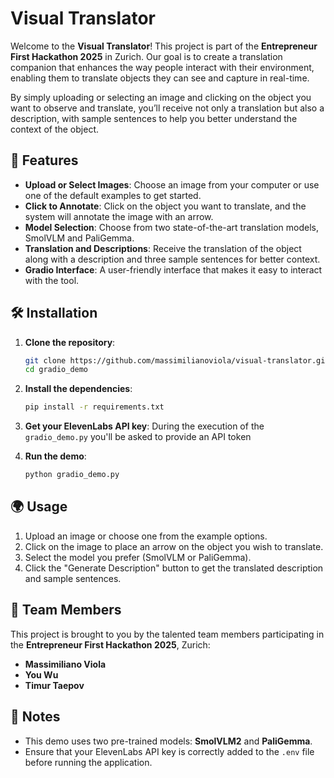 # Visual Translator

Welcome to the **Visual Translator**! This project is part of the **Entrepreneur First Hackathon 2025** in Zurich. Our goal is to create a translation companion that enhances the way people interact with their environment, enabling them to translate objects they can see and capture in real-time.

By simply uploading or selecting an image and clicking on the object you want to observe and translate, you’ll receive not only a translation but also a description, with sample sentences to help you better understand the context of the object.

## 🚀 Features

- **Upload or Select Images**: Choose an image from your computer or use one of the default examples to get started.
- **Click to Annotate**: Click on the object you want to translate, and the system will annotate the image with an arrow.
- **Model Selection**: Choose from two state-of-the-art translation models, SmolVLM and PaliGemma.
- **Translation and Descriptions**: Receive the translation of the object along with a description and three sample sentences for better context.
- **Gradio Interface**: A user-friendly interface that makes it easy to interact with the tool.

## 🛠 Installation

1. **Clone the repository**:

    ```bash
    git clone https://github.com/massimilianoviola/visual-translator.git
    cd gradio_demo
    ```

2. **Install the dependencies**:

    ```bash
    pip install -r requirements.txt
    ```

3. **Get your ElevenLabs API key**:
    During the execution of the `gradio_demo.py` you'll be asked to provide an API token

4. **Run the demo**:

    ```bash
    python gradio_demo.py
    ```

## 🌍 Usage

1. Upload an image or choose one from the example options.
2. Click on the image to place an arrow on the object you wish to translate.
3. Select the model you prefer (SmolVLM or PaliGemma).
4. Click the "Generate Description" button to get the translated description and sample sentences.

## 🤝 Team Members

This project is brought to you by the talented team members participating in the **Entrepreneur First Hackathon 2025**, Zurich:

- **Massimiliano Viola**
- **You Wu**
- **Timur Taepov**

## 🔑 Notes

- This demo uses two pre-trained models: **SmolVLM2** and **PaliGemma**.
- Ensure that your ElevenLabs API key is correctly added to the `.env` file before running the application.
